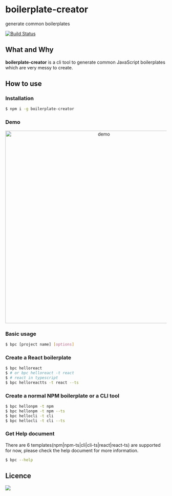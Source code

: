 # boilerplate-creator

generate common boilerplates

[![Build Status](https://travis-ci.org/oychao/boilerplate-creator.svg?branch=master)](https://travis-ci.org/oychao/boilerplate-creator)

## What and Why

**boilerplate-creator** is a cli tool to generate common JavaScript boilerplates which are very messy to create.

## How to use

### Installation

```bash
$ npm i -g boilerplate-creator
```

### Demo

<p align="center">
    <img src="https://i.giphy.com/media/pcJnyMqp6HdJLSFGwx/giphy.webp" width=600 alt="demo">
</p>

### Basic usage

```bash
$ bpc [project name] [options]
```

### Create a React boilerplate

```bash
$ bpc helloreact
$ # or bpc helloreact -t react
$ # react in typescript
$ bpc helloreactts -t react --ts
```

### Create a normal NPM boilerplate or a CLI tool

```bash
$ bpc hellonpm -t npm
$ bpc hellonpm -t npm --ts
$ bpc hellocli -t cli
$ bpc hellocli -t cli --ts
```

### Get Help document

There are 6 templates(npm|npm-ts|cli|cli-ts|react|react-ts) are supported for now, please check the help document for more information.

```bash
$ bpc --help
```

## Licence

[![](http://www.wtfpl.net/wp-content/uploads/2012/12/wtfpl-badge-4.png)](http://www.wtfpl.net/)
